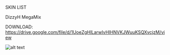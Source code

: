 SKIN LIST

DizzyH MegaMix

DOWNLOAD: https://drive.google.com/file/d/1UoeZgHlLarwIvHIHNVKJWuuKSQXvcjzM/view


![alt text](https://osu.ppy.sh/ss/14203296/ab17)


